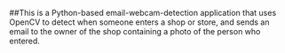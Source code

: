##This is a Python-based email-webcam-detection application that uses OpenCV to detect when someone enters a shop or store, and sends an email to the owner of the shop containing a photo of the person who entered.